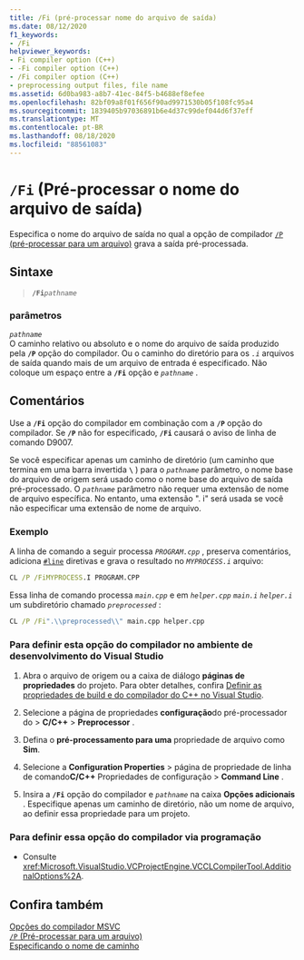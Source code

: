 ```yaml
---
title: /Fi (pré-processar nome do arquivo de saída)
ms.date: 08/12/2020
f1_keywords:
- /Fi
helpviewer_keywords:
- Fi compiler option (C++)
- -Fi compiler option (C++)
- /Fi compiler option (C++)
- preprocessing output files, file name
ms.assetid: 6d0ba983-a8b7-41ec-84f5-b4688ef8efee
ms.openlocfilehash: 82bf09a8f01f656f90ad9971530b05f108fc95a4
ms.sourcegitcommit: 1839405b97036891b6e4d37c99def044d6f37eff
ms.translationtype: MT
ms.contentlocale: pt-BR
ms.lasthandoff: 08/18/2020
ms.locfileid: "88561083"
---
```

# <a name="fi-preprocess-output-file-name"></a>`/Fi` (Pré-processar o nome do arquivo de saída)

Especifica o nome do arquivo de saída no qual a opção de compilador [ `/P` (pré-processar para um arquivo)](p-preprocess-to-a-file.md) grava a saída pré-processada.

## <a name="syntax"></a>Sintaxe

> **`/Fi`**_`pathname`_

### <a name="parameters"></a>parâmetros

*`pathname`*\
O caminho relativo ou absoluto e o nome do arquivo de saída produzido pela **`/P`** opção do compilador. Ou o caminho do diretório para os *`.i`* arquivos de saída quando mais de um arquivo de entrada é especificado. Não coloque um espaço entre a **`/Fi`** opção e *`pathname`* .

## <a name="remarks"></a>Comentários

Use a **`/Fi`** opção do compilador em combinação com a **`/P`** opção do compilador. Se **`/P`** não for especificado, **`/Fi`** causará o aviso de linha de comando D9007.

Se você especificar apenas um caminho de diretório (um caminho que termina em uma barra invertida **`\`** ) para o *`pathname`* parâmetro, o nome base do arquivo de origem será usado como o nome base do arquivo de saída pré-processado. O *`pathname`* parâmetro não requer uma extensão de nome de arquivo específica. No entanto, uma extensão ". i" será usada se você não especificar uma extensão de nome de arquivo.

### <a name="example"></a>Exemplo

A linha de comando a seguir processa *`PROGRAM.cpp`* , preserva comentários, adiciona [`#line`](../../preprocessor/hash-line-directive-c-cpp.md) diretivas e grava o resultado no *`MYPROCESS.i`* arquivo:

```cmd
CL /P /FiMYPROCESS.I PROGRAM.CPP
```

Essa linha de comando processa *`main.cpp`* e em *`helper.cpp`* *`main.i`* *`helper.i`* um subdiretório chamado *`preprocessed`* :

```cmd
CL /P /Fi".\\preprocessed\\" main.cpp helper.cpp
```

### <a name="to-set-this-compiler-option-in-the-visual-studio-development-environment"></a>Para definir esta opção do compilador no ambiente de desenvolvimento do Visual Studio

1. Abra o arquivo de origem ou a caixa de diálogo **páginas de propriedades** do projeto. Para obter detalhes, confira [Definir as propriedades de build e do compilador do C++ no Visual Studio](../working-with-project-properties.md).

1. Selecione a página de propriedades **configuração**do pré-processador do  >  **C/C++**  >  **Preprocessor** .

1. Defina o **pré-processamento para uma** propriedade de arquivo como **Sim**.

1. Selecione a **Configuration Properties**  >  página de propriedade de linha de comando**C/C++** Propriedades de configuração  >  **Command Line** .

1. Insira a **`/Fi`** opção do compilador e *`pathname`* na caixa **Opções adicionais** . Especifique apenas um caminho de diretório, não um nome de arquivo, ao definir essa propriedade para um projeto.

### <a name="to-set-this-compiler-option-programmatically"></a>Para definir essa opção do compilador via programação

- Consulte <xref:Microsoft.VisualStudio.VCProjectEngine.VCCLCompilerTool.AdditionalOptions%2A>.

## <a name="see-also"></a>Confira também

[Opções do compilador MSVC](compiler-options.md)<br/>
[`/P` (Pré-processar para um arquivo)](p-preprocess-to-a-file.md)<br/>
[Especificando o nome de caminho](specifying-the-pathname.md)
